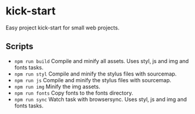 # kick-start
Easy project kick-start for small web projects.

## Scripts
- `npm run build` Compile and minify all assets. Uses styl, js and img and fonts tasks.
- `npm run styl` Compile and minify the stylus files with sourcemap.
- `npm run js` Compile and minify the stylus files with sourcemap.
- `npm run img` Minify the img assets.
- `npm run fonts` Copy fonts to the fonts directory.
- `npm run sync` Watch task with browsersync. Uses styl, js and img and fonts tasks.
